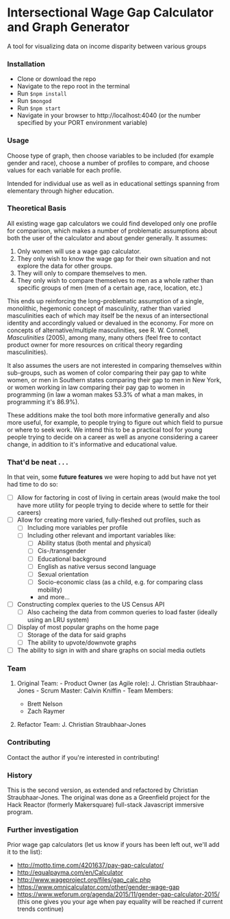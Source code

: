 # Intersectional Wage Gap Calculator and Graph Generator

A tool for visualizing data on income disparity between various groups

### Installation

- Clone or download the repo
- Navigate to the repo root in the terminal
- Run `$npm install`
- Run `$mongod`
- Run `$npm start`
- Navigate in your browser to http://localhost:4040 (or the number specified by your PORT environment variable)

### Usage

Choose type of graph, then choose variables to be included (for example gender and race), choose a number of profiles to compare, and choose values for each variable for each profile.

Intended for individual use as well as in educational settings spanning from elementary through higher education.

### Theoretical Basis

All existing wage gap calculators we could find developed only one profile for comparison, which makes a number of problematic assumptions about both the user of the calculator and about gender generally. It assumes:

1. Only women will use a wage gap calculator.
2. They only wish to know the wage gap for their own situation and not explore the data for other groups.
3. They will only to compare themselves to men.
4. They only wish to compare themselves to men as a whole rather than specific groups of men (men of a certain age, race, location, etc.)

This ends up reinforcing the long-problematic assumption of a single, monolithic, hegemonic concept of masculinity, rather than varied masculinities each of which may itself be the nexus of an intersectional identity and accordingly valued or devalued in the economy. For more on concepts of alternative/multiple masculinities, see R. W. Connell, _Masculinities_ (2005), among many, many others (feel free to contact product owner for more resources on critical theory regarding masculinities).

It also assumes the users are not interested in comparing themselves within sub-groups, such as women of color comparing their pay gap to white women, or men in Southern states comparing their gap to men in New York, or women working in law comparing their pay gap to women in programming (in law a woman makes 53.3% of what a man makes, in programming it's 86.9%).

These additions make the tool both more informative generally and also more useful, for example, to people trying to figure out which field to pursue or where to seek work. We intend this to be a practical tool for young people trying to decide on a career as well as anyone considering a career change, in addition to it's informative and educational value.

### That'd be neat . . .

In that vein, some **future features** we were hoping to add but have not yet had time to do so:
- [ ] Allow for factoring in cost of living in certain areas (would make the tool have more utility for people trying to decide where to settle for their careers)
- [ ] Allow for creating more varied, fully-fleshed out profiles, such as
  - [ ] Including more variables per profile
  - [ ] Including other relevant and important variables like:
    - [ ] Ability status (both mental and physical)
    - [ ] Cis-/transgender
    - [ ] Educational background
    - [ ] English as native versus second language
    - [ ] Sexual orientation
    - [ ] Socio-economic class (as a child, e.g. for comparing class mobility)
    - and more...
- [ ] Constructing complex queries to the US Census API
  - [ ] Also cacheing the data from common queries to load faster (ideally using an LRU system)
- [ ] Display of most popular graphs on the home page
  - [ ] Storage of the data for said graphs
  - [ ] The ability to upvote/downvote graphs
- [ ] The ability to sign in with and share graphs on social media outlets

### Team

  1. Original Team:
    - Product Owner (as Agile role): J. Christian Straubhaar-Jones
    - Scrum Master: Calvin Kniffin
    - Team Members:
      - Brett Nelson
      - Zach Raymer

  2. Refactor Team: J. Christian Straubhaar-Jones

### Contributing

Contact the author if you're interested in contributing!

### History

This is the second version, as extended and refactored by Christian Straubhaar-Jones. The original was done as a Greenfield project for the Hack Reactor (formerly Makersquare) full-stack Javascript immersive program.

### Further investigation

Prior wage gap calculators (let us know if yours has been left out, we'll add it to the list):
- http://motto.time.com/4201637/pay-gap-calculator/
- http://equalpayma.com/en/Calculator
- http://www.wageproject.org/files/gap_calc.php
- https://www.omnicalculator.com/other/gender-wage-gap
- https://www.weforum.org/agenda/2015/11/gender-gap-calculator-2015/ (this one gives you your age when pay equality will be reached if current trends continue)

